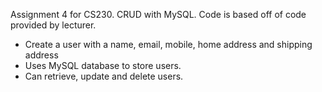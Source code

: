 Assignment 4 for CS230. CRUD with MySQL.
Code is based off of code provided by lecturer.

* Create a user with a name, email, mobile, home address and shipping address
* Uses MySQL database to store users.
* Can retrieve, update and delete users.
